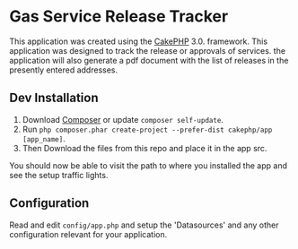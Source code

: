 # Gas Service Release Tracker

This application was created using the [CakePHP](http://cakephp.org) 3.0. framework. This application was designed to track the release or approvals of services. the application will also generate a pdf document with the list of releases in the presently entered addresses.

## Dev Installation

1. Download [Composer](http://getcomposer.org/doc/00-intro.md) or update `composer self-update`.
2. Run `php composer.phar create-project --prefer-dist cakephp/app [app_name]`.
3. Then Download the files from this repo and place it in the app src.

You should now be able to visit the path to where you installed the app and see
the setup traffic lights.

## Configuration

Read and edit `config/app.php` and setup the 'Datasources' and any other
configuration relevant for your application.
